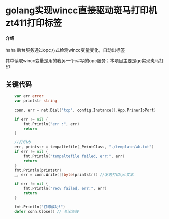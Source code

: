 # golang实现wincc直接驱动斑马打印机zt411打印标签

#### 介绍
haha
后台服务通过opc方式检测wincc变量变化，自动出标签

其中读取wincc变量是用的我另一个c#写的opc服务；本项目主要是go实现斑马打印

## 关键代码
 
```go
	var err error
	var printstr string

	conn, err = net.Dial("tcp", config.Instance().App.PrinerIpPort)

	if err != nil {
		fmt.Println("err :", err)
		return
	}

	//打印wb
	err, printstr = tempaltefile(_PrintClass, "./template/wb.txt")
	if err != nil {
		fmt.Println("tempaltefile failed, err:", err)
		return
	}
	fmt.Println(printstr)
	_, err = conn.Write([]byte(printstr)) //发送打印zpl文本

	if err != nil {
		fmt.Println("recv failed, err:", err)
		return
	} 

	fmt.Println("打印成功!")
	defer conn.Close() // 关闭连接

```
